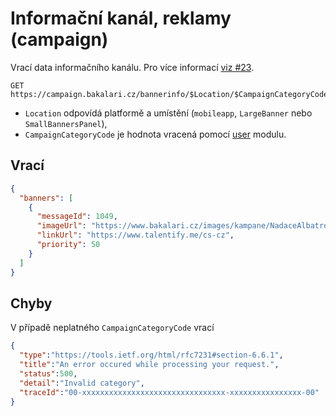 # Informační kanál, reklamy (campaign)

Vrací data informačního kanálu. Pro více informací [viz #23](https://github.com/bakalari-api/bakalari-api-v3/issues/23).

```
GET https://campaign.bakalari.cz/bannerinfo/$Location/$CampaignCategoryCode
```

* `Location` odpovídá platformě a umístění (`mobileapp`, `LargeBanner` nebo `SmallBannersPanel`),
* `CampaignCategoryCode` je hodnota vracená pomocí [user](moduly/user.md) modulu.



## Vrací

```json
{
  "banners": [
    {
      "messageId": 1049,
      "imageUrl": "https://www.bakalari.cz/images/kampane/NadaceAlbatros-TalentifyMe-Rodic-340x330.jpg",
      "linkUrl": "https://www.talentify.me/cs-cz",
      "priority": 50
    }
  ]
}
```



## Chyby

V případě neplatného ```CampaignCategoryCode``` vrací

```json
{
  "type":"https://tools.ietf.org/html/rfc7231#section-6.6.1",
  "title":"An error occured while processing your request.",
  "status":500,
  "detail":"Invalid category",
  "traceId":"00-xxxxxxxxxxxxxxxxxxxxxxxxxxxxxxxx-xxxxxxxxxxxxxxxx-00"
}
```



